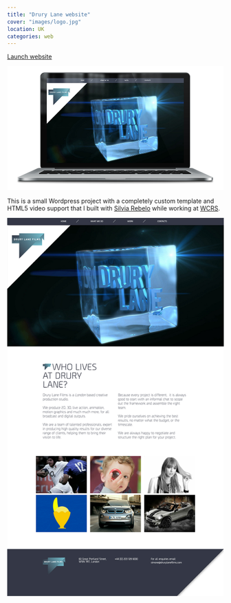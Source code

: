 ```yaml
---
title: "Drury Lane website"
cover: "images/logo.jpg"
location: UK
categories: web
---
```


<p class="align-center">
<a class="btn" href="http://www.drurylanefilms.com/" target="_blank">Launch website</a>
</p>

![](./images/1.jpg)

This is a small Wordpress project with a completely custom template and HTML5 video support that I built with [Silvia Rebelo](http://www.silviarebelo.com/) while working at [WCRS](http://www.wcrs.com).

![](./images/2.jpg)

